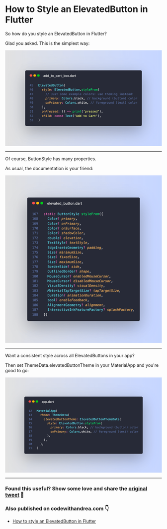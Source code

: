 # How to Style an ElevatedButton in Flutter

So how do you style an ElevatedButton in Flutter?

Glad you asked. This is the simplest way:

![](012_elevated_button_style_from.png)

---

Of course, ButtonStyle has many properties.

As usual, the documentation is your friend:

![](012_elevated_button_style_from_decl.png)

---

Want a consistent style across all ElevatedButtons in your app?

Then set ThemeData.elevatedButtonTheme in your MaterialApp and you're good to go:

![](012_elevated_button_style_material.png)

---

### Found this useful? Show some love and share the [original tweet](https://twitter.com/biz84/status/1439910121975558145) 🙏

### Also published on codewithandrea.com 👇

- [How to style an ElevatedButton in Flutter](https://codewithandrea.com/tips/elevated-button-style-flutter/)